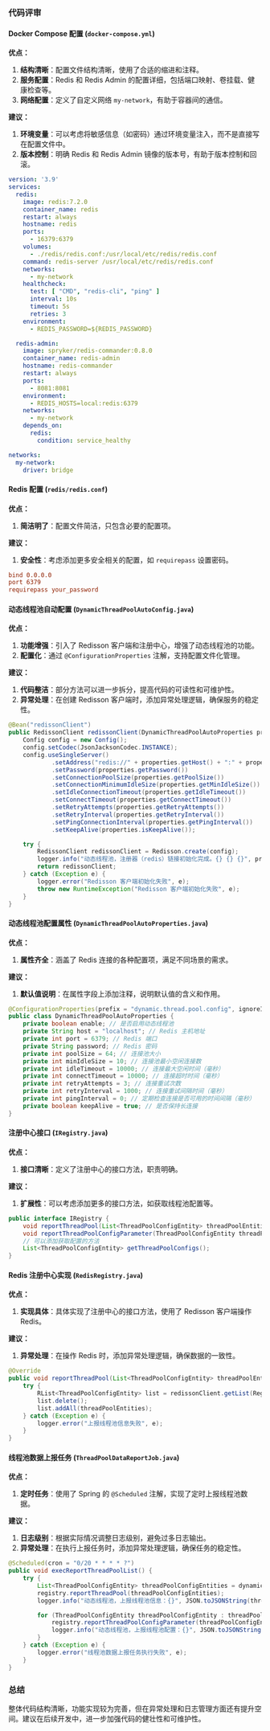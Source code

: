 ### 代码评审

#### Docker Compose 配置 (`docker-compose.yml`)

**优点：**
1. **结构清晰**：配置文件结构清晰，使用了合适的缩进和注释。
2. **服务配置**：Redis 和 Redis Admin 的配置详细，包括端口映射、卷挂载、健康检查等。
3. **网络配置**：定义了自定义网络 `my-network`，有助于容器间的通信。

**建议：**
1. **环境变量**：可以考虑将敏感信息（如密码）通过环境变量注入，而不是直接写在配置文件中。
2. **版本控制**：明确 Redis 和 Redis Admin 镜像的版本号，有助于版本控制和回滚。

```yaml
version: '3.9'
services:
  redis:
    image: redis:7.2.0
    container_name: redis
    restart: always
    hostname: redis
    ports:
      - 16379:6379
    volumes:
      - ./redis/redis.conf:/usr/local/etc/redis/redis.conf
    command: redis-server /usr/local/etc/redis/redis.conf
    networks:
      - my-network
    healthcheck:
      test: [ "CMD", "redis-cli", "ping" ]
      interval: 10s
      timeout: 5s
      retries: 3
    environment:
      - REDIS_PASSWORD=${REDIS_PASSWORD}

  redis-admin:
    image: spryker/redis-commander:0.8.0
    container_name: redis-admin
    hostname: redis-commander
    restart: always
    ports:
      - 8081:8081
    environment:
      - REDIS_HOSTS=local:redis:6379
    networks:
      - my-network
    depends_on:
      redis:
        condition: service_healthy

networks:
  my-network:
    driver: bridge
```

#### Redis 配置 (`redis/redis.conf`)

**优点：**
1. **简洁明了**：配置文件简洁，只包含必要的配置项。

**建议：**
1. **安全性**：考虑添加更多安全相关的配置，如 `requirepass` 设置密码。

```conf
bind 0.0.0.0
port 6379
requirepass your_password
```

#### 动态线程池自动配置 (`DynamicThreadPoolAutoConfig.java`)

**优点：**
1. **功能增强**：引入了 Redisson 客户端和注册中心，增强了动态线程池的功能。
2. **配置化**：通过 `@ConfigurationProperties` 注解，支持配置文件化管理。

**建议：**
1. **代码整洁**：部分方法可以进一步拆分，提高代码的可读性和可维护性。
2. **异常处理**：在创建 Redisson 客户端时，添加异常处理逻辑，确保服务的稳定性。

```java
@Bean("redissonClient")
public RedissonClient redissonClient(DynamicThreadPoolAutoProperties properties) {
    Config config = new Config();
    config.setCodec(JsonJacksonCodec.INSTANCE);
    config.useSingleServer()
            .setAddress("redis://" + properties.getHost() + ":" + properties.getPort())
            .setPassword(properties.getPassword())
            .setConnectionPoolSize(properties.getPoolSize())
            .setConnectionMinimumIdleSize(properties.getMinIdleSize())
            .setIdleConnectionTimeout(properties.getIdleTimeout())
            .setConnectTimeout(properties.getConnectTimeout())
            .setRetryAttempts(properties.getRetryAttempts())
            .setRetryInterval(properties.getRetryInterval())
            .setPingConnectionInterval(properties.getPingInterval())
            .setKeepAlive(properties.isKeepAlive());

    try {
        RedissonClient redissonClient = Redisson.create(config);
        logger.info("动态线程池，注册器（redis）链接初始化完成。{} {} {}", properties.getHost(), properties.getPoolSize(), !redissonClient.isShutdown());
        return redissonClient;
    } catch (Exception e) {
        logger.error("Redisson 客户端初始化失败", e);
        throw new RuntimeException("Redisson 客户端初始化失败", e);
    }
}
```

#### 动态线程池配置属性 (`DynamicThreadPoolAutoProperties.java`)

**优点：**
1. **属性齐全**：涵盖了 Redis 连接的各种配置项，满足不同场景的需求。

**建议：**
1. **默认值说明**：在属性字段上添加注释，说明默认值的含义和作用。

```java
@ConfigurationProperties(prefix = "dynamic.thread.pool.config", ignoreInvalidFields = true)
public class DynamicThreadPoolAutoProperties {
    private boolean enable; // 是否启用动态线程池
    private String host = "localhost"; // Redis 主机地址
    private int port = 6379; // Redis 端口
    private String password; // Redis 密码
    private int poolSize = 64; // 连接池大小
    private int minIdleSize = 10; // 连接池最小空闲连接数
    private int idleTimeout = 10000; // 连接最大空闲时间（毫秒）
    private int connectTimeout = 10000; // 连接超时时间（毫秒）
    private int retryAttempts = 3; // 连接重试次数
    private int retryInterval = 1000; // 连接重试间隔时间（毫秒）
    private int pingInterval = 0; // 定期检查连接是否可用的时间间隔（毫秒）
    private boolean keepAlive = true; // 是否保持长连接
}
```

#### 注册中心接口 (`IRegistry.java`)

**优点：**
1. **接口清晰**：定义了注册中心的接口方法，职责明确。

**建议：**
1. **扩展性**：可以考虑添加更多的接口方法，如获取线程池配置等。

```java
public interface IRegistry {
    void reportThreadPool(List<ThreadPoolConfigEntity> threadPoolEntities);
    void reportThreadPoolConfigParameter(ThreadPoolConfigEntity threadPoolConfigEntity);
    // 可以添加获取配置的方法
    List<ThreadPoolConfigEntity> getThreadPoolConfigs();
}
```

#### Redis 注册中心实现 (`RedisRegistry.java`)

**优点：**
1. **实现具体**：具体实现了注册中心的接口方法，使用了 Redisson 客户端操作 Redis。

**建议：**
1. **异常处理**：在操作 Redis 时，添加异常处理逻辑，确保数据的一致性。

```java
@Override
public void reportThreadPool(List<ThreadPoolConfigEntity> threadPoolEntities) {
    try {
        RList<ThreadPoolConfigEntity> list = redissonClient.getList(RegistryEnumVO.THREAD_POOL_CONFIG_LIST_KEY.getKey());
        list.delete();
        list.addAll(threadPoolEntities);
    } catch (Exception e) {
        logger.error("上报线程池信息失败", e);
    }
}
```

#### 线程池数据上报任务 (`ThreadPoolDataReportJob.java`)

**优点：**
1. **定时任务**：使用了 Spring 的 `@Scheduled` 注解，实现了定时上报线程池数据。

**建议：**
1. **日志级别**：根据实际情况调整日志级别，避免过多日志输出。
2. **异常处理**：在执行上报任务时，添加异常处理逻辑，确保任务的稳定性。

```java
@Scheduled(cron = "0/20 * * * * ?")
public void execReportThreadPoolList() {
    try {
        List<ThreadPoolConfigEntity> threadPoolConfigEntities = dynamicThreadPoolService.queryThreadPoolList();
        registry.reportThreadPool(threadPoolConfigEntities);
        logger.info("动态线程池，上报线程池信息：{}", JSON.toJSONString(threadPoolConfigEntities));

        for (ThreadPoolConfigEntity threadPoolConfigEntity : threadPoolConfigEntities) {
            registry.reportThreadPoolConfigParameter(threadPoolConfigEntity);
            logger.info("动态线程池，上报线程池配置：{}", JSON.toJSONString(threadPoolConfigEntity));
        }
    } catch (Exception e) {
        logger.error("线程池数据上报任务执行失败", e);
    }
}
```

### 总结

整体代码结构清晰，功能实现较为完善，但在异常处理和日志管理方面还有提升空间。建议在后续开发中，进一步加强代码的健壮性和可维护性。